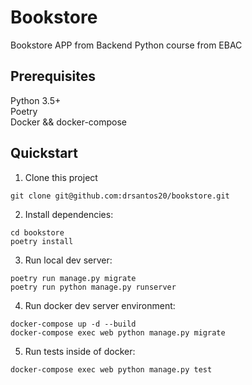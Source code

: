 # Bookstore

Bookstore APP from Backend Python course from EBAC

## Prerequisites

Python 3.5+  
Poetry  
Docker && docker-compose

## Quickstart

1. Clone this project

```shell
git clone git@github.com:drsantos20/bookstore.git
```

2. Install dependencies:

```shell
cd bookstore
poetry install
```

3. Run local dev server:

```shell
poetry run manage.py migrate
poetry run python manage.py runserver
```

4. Run docker dev server environment:

```shell
docker-compose up -d --build
docker-compose exec web python manage.py migrate
```

5. Run tests inside of docker:

```shell
docker-compose exec web python manage.py test
```
